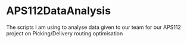 # APS112DataAnalysis
The scripts I am using to analyse data given to our team for our APS112 project on Picking/Delivery routing optimisation
